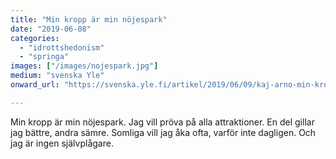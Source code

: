 ```yaml
---
title: "Min kropp är min nöjespark"
date: "2019-06-08"
categories: 
  - "idrottshedonism"
  - "springa"
images: ["/images/nojespark.jpg"]
medium: "svenska Yle"
onward_url: "https://svenska.yle.fi/artikel/2019/06/09/kaj-arno-min-kropp-ar-min-nojespark"

---
```


Min kropp är min nöjespark. Jag vill pröva på alla attraktioner. En del gillar jag bättre, andra sämre. Somliga vill jag åka ofta, varför inte dagligen. Och jag är ingen självplågare.
